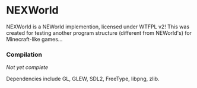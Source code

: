 # NEXWorld

NEXWorld is a NEWorld implemention, licensed under WTFPL v2!
This was created for testing another program structure (different from NEWorld's) for Minecraft-like games...

### Compilation
*Not yet complete*

Dependencies include GL, GLEW, SDL2, FreeType, libpng, zlib.
